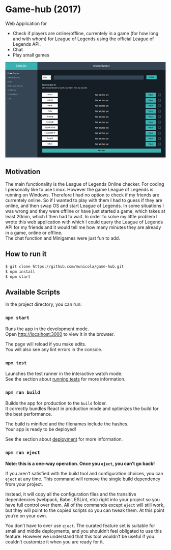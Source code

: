 # Game-hub (2017)
Web Application for
- Check if players are online/offline, currentely in a game (for how long and with whom) for League of Legends using the official League of Legends API.
- Chat
- Play small games

<img src="images/pic1.png"
     style="height: 300px" />

## Motivation
The main functionality is the League of Legends Online checker.
For coding I personally like to use Linux. However the game League of Legends is running on Windows.
Therefore I had no option to check if my friends are currentely online. So if I wanted to play with them
I had to guess if they are online, and then swap OS and start League of Legends. In some situations I was 
wrong and they were offline or have just started a game, which takes at least 20min, which I then had to wait.
In order to solve my little problem I wrote this web application with which I could query the League of Legends API for my friends and it would tell me how many minutes they are already in a game, online or offline. <br>
The chat function and Minigames were just fun to add.

## How to run it
    $ git clone https://github.com/municola/game-hub.git
    $ npm install
    $ npm start


## Available Scripts 
In the project directory, you can run:

### `npm start`

Runs the app in the development mode.\
Open [http://localhost:3000](http://localhost:3000) to view it in the browser.

The page will reload if you make edits.\
You will also see any lint errors in the console.

### `npm test`

Launches the test runner in the interactive watch mode.\
See the section about [running tests](https://facebook.github.io/create-react-app/docs/running-tests) for more information.

### `npm run build`

Builds the app for production to the `build` folder.\
It correctly bundles React in production mode and optimizes the build for the best performance.

The build is minified and the filenames include the hashes.\
Your app is ready to be deployed!

See the section about [deployment](https://facebook.github.io/create-react-app/docs/deployment) for more information.

### `npm run eject`

**Note: this is a one-way operation. Once you `eject`, you can’t go back!**

If you aren’t satisfied with the build tool and configuration choices, you can `eject` at any time. This command will remove the single build dependency from your project.

Instead, it will copy all the configuration files and the transitive dependencies (webpack, Babel, ESLint, etc) right into your project so you have full control over them. All of the commands except `eject` will still work, but they will point to the copied scripts so you can tweak them. At this point you’re on your own.

You don’t have to ever use `eject`. The curated feature set is suitable for small and middle deployments, and you shouldn’t feel obligated to use this feature. However we understand that this tool wouldn’t be useful if you couldn’t customize it when you are ready for it.
